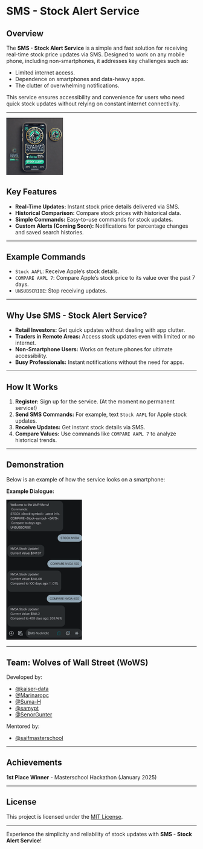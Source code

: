 # SMS - Stock Alert Service

## Overview

The **SMS - Stock Alert Service** is a simple and fast solution for receiving real-time stock price updates via SMS. Designed to work on any mobile phone, including non-smartphones, it addresses key challenges such as:

- Limited internet access.
- Dependence on smartphones and data-heavy apps.
- The clutter of overwhelming notifications.

This service ensures accessibility and convenience for users who need quick stock updates without relying on constant internet connectivity.


---
<img src="logo.png" alt="App Logo" width="150" />

## Key Features

- **Real-Time Updates:** Instant stock price details delivered via SMS.
- **Historical Comparison:** Compare stock prices with historical data.
- **Simple Commands:** Easy-to-use commands for stock updates.
- **Custom Alerts (Coming Soon):** Notifications for percentage changes and saved search histories.

---

## Example Commands

- `Stock AAPL`: Receive Apple’s stock details.
- `COMPARE AAPL 7`: Compare Apple’s stock price to its value over the past 7 days.
- `UNSUBSCRIBE`: Stop receiving updates.

---

## Why Use SMS - Stock Alert Service?

- **Retail Investors:** Get quick updates without dealing with app clutter.
- **Traders in Remote Areas:** Access stock updates even with limited or no internet.
- **Non-Smartphone Users:** Works on feature phones for ultimate accessibility.
- **Busy Professionals:** Instant notifications without the need for apps.

---

## How It Works

1. **Register:** Sign up for the service. (At the moment no permanent service!)
2. **Send SMS Commands:** For example, text `Stock AAPL` for Apple stock updates.
3. **Receive Updates:** Get instant stock details via SMS.
4. **Compare Values:** Use commands like `COMPARE AAPL 7` to analyze historical trends.

---

## Demonstration

Below is an example of how the service looks on a smartphone:


**Example Dialogue:**

<img src="screenshot.png" alt="App Logo" width="200" />


---


## Team: Wolves of Wall Street (WoWS)

Developed by:
- [@kaiser-data](https://github.com/kaiser-data)
- [@Marinaropc](https://github.com/Marinaropc)
- [@Suma-H](https://github.com/Suma-H)
- [@samypt](https://github.com/samypt)
- [@SenorGunter](https://github.com/SenorGunter)

Mentored by:
- [@saifmasterschool](https://github.com/saifmasterschool)

---

## Achievements

**1st Place Winner** - Masterschool Hackathon (January 2025)

---

## License

This project is licensed under the [MIT License](LICENSE).

---

Experience the simplicity and reliability of stock updates with **SMS - Stock Alert Service**!

